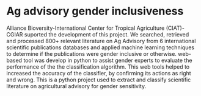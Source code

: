 # Ag advisory gender inclusiveness
Alliance Bioversity-International Center for Tropical Agriculture (CIAT)-CGIAR suported the development of this project.
We searched, retrieved and processed 800+ relevant literature on Ag Advisory from 6 international scientific publications databases and applied machine learning techniques to 
determine if the publications were gender inclusive or otherwise. web-based tool was develop in python to assist gender experts 
to evaluate the performance of the the classification algorithm. This web tools helped to increased the accuracy of the classifier, 
by confirming its actions as right and wrong.
This is a python project used to extract and classify scientific literature on agricultural advisory for gender sensitivity. 
